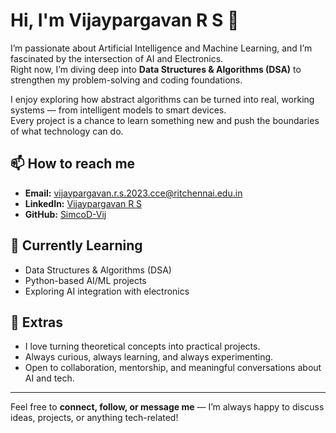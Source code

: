 # Hi, I'm Vijaypargavan R S 👋

I’m passionate about Artificial Intelligence and Machine Learning, and I’m fascinated by the intersection of AI and Electronics.  
Right now, I’m diving deep into **Data Structures & Algorithms (DSA)** to strengthen my problem-solving and coding foundations.  

I enjoy exploring how abstract algorithms can be turned into real, working systems — from intelligent models to smart devices.  
Every project is a chance to learn something new and push the boundaries of what technology can do.  

## 📫 How to reach me
- **Email:** [vijaypargavan.r.s.2023.cce@ritchennai.edu.in](mailto:vijaypargavan.r.s.2023.cce@ritchennai.edu.in)  
- **LinkedIn:** [Vijaypargavan R S](https://www.linkedin.com/in/vijaypargavan-r-s-3b8810331/)  
- **GitHub:** [SimcoD-Vij](https://github.com/SimcoD-Vij)  

## 🔭 Currently Learning
- Data Structures & Algorithms (DSA)  
- Python-based AI/ML projects  
- Exploring AI integration with electronics  

## 🌟 Extras
- I love turning theoretical concepts into practical projects.  
- Always curious, always learning, and always experimenting.  
- Open to collaboration, mentorship, and meaningful conversations about AI and tech.

---

Feel free to **connect, follow, or message me** — I’m always happy to discuss ideas, projects, or anything tech-related!

